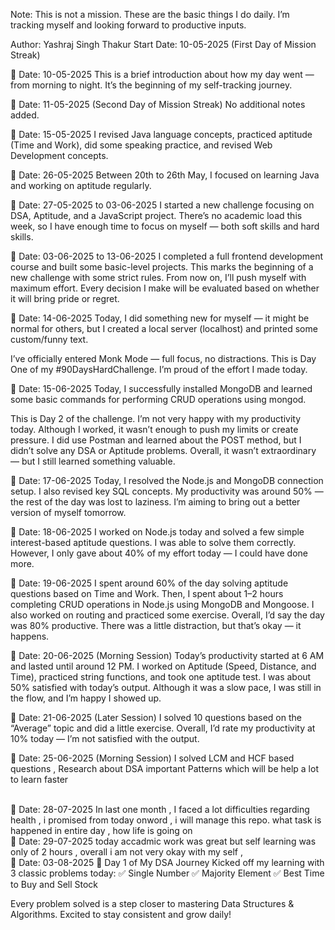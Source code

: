 Note: This is not a mission. These are the basic things I do daily. I’m tracking myself and looking forward to productive inputs.

Author: Yashraj Singh Thakur
Start Date: 10-05-2025 (First Day of Mission Streak)

📅 Date: 10-05-2025
This is a brief introduction about how my day went — from morning to night. It’s the beginning of my self-tracking journey.

📅 Date: 11-05-2025 (Second Day of Mission Streak)
No additional notes added.

📅 Date: 15-05-2025
I revised Java language concepts, practiced aptitude (Time and Work), did some speaking practice, and revised Web Development concepts.

📅 Date: 26-05-2025
Between 20th to 26th May, I focused on learning Java and working on aptitude regularly.

📅 Date: 27-05-2025 to 03-06-2025
I started a new challenge focusing on DSA, Aptitude, and a JavaScript project.
There’s no academic load this week, so I have enough time to focus on myself — both soft skills and hard skills.

📅 Date: 03-06-2025 to 13-06-2025
I completed a full frontend development course and built some basic-level projects.
This marks the beginning of a new challenge with some strict rules.
From now on, I’ll push myself with maximum effort.
Every decision I make will be evaluated based on whether it will bring pride or regret.

📅 Date: 14-06-2025
Today, I did something new for myself — it might be normal for others, but I created a local server (localhost) and printed some custom/funny text.

I’ve officially entered Monk Mode — full focus, no distractions.
This is Day One of my #90DaysHardChallenge.
I’m proud of the effort I made today.

📅 Date: 15-06-2025
Today, I successfully installed MongoDB and learned some basic commands for performing CRUD operations using mongod.

This is Day 2 of the challenge. I’m not very happy with my productivity today.
Although I worked, it wasn’t enough to push my limits or create pressure.
I did use Postman and learned about the POST method, but I didn’t solve any DSA or Aptitude problems.
Overall, it wasn’t extraordinary — but I still learned something valuable.

📅 Date: 17-06-2025
Today, I resolved the Node.js and MongoDB connection setup.
I also revised key SQL concepts.
My productivity was around 50% — the rest of the day was lost to laziness.
I’m aiming to bring out a better version of myself tomorrow.

📅 Date: 18-06-2025
I worked on Node.js today and solved a few simple interest-based aptitude questions.
I was able to solve them correctly.
However, I only gave about 40% of my effort today — I could have done more.

📅 Date: 19-06-2025
I spent around 60% of the day solving aptitude questions based on Time and Work.
Then, I spent about 1–2 hours completing CRUD operations in Node.js using MongoDB and Mongoose.
I also worked on routing and practiced some exercise.
Overall, I’d say the day was 80% productive.
There was a little distraction, but that’s okay — it happens.

📅 Date: 20-06-2025 (Morning Session)
Today’s productivity started at 6 AM and lasted until around 12 PM.
I worked on Aptitude (Speed, Distance, and Time), practiced string functions, and took one aptitude test.
I was about 50% satisfied with today’s output.
Although it was a slow pace, I was still in the flow, and I’m happy I showed up.

📅 Date: 21-06-2025 (Later Session)
I solved 10 questions based on the “Average” topic and did a little exercise.
Overall, I’d rate my productivity at 10% today — I’m not satisfied with the output.

📅 Date: 25-06-2025 (Morning Session)
I solved LCM and HCF based questions , Research about DSA  important Patterns which will be help a lot to learn faster 

<br>
📅 Date: 28-07-2025 
In last one month , I faced a lot difficulties regarding health , i promised from today onword , i will manage this repo. what task is happened in entire day , how life  is going on 

<br>
📅 Date: 29-07-2025 
today accadmic work was great but self learning was only of 2 hours , overall i am not very okay with my self , 

<br>
📅 Date: 03-08-2025 
🚀 Day 1 of My DSA Journey
Kicked off my learning with 3 classic problems today:
✅ Single Number
✅ Majority Element
✅ Best Time to Buy and Sell Stock

Every problem solved is a step closer to mastering Data Structures & Algorithms.
Excited to stay consistent and grow daily!
